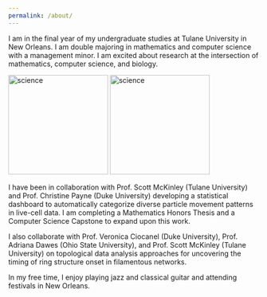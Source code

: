 ```yaml
---
permalink: /about/
---
```

I am in the final year of my undergraduate studies at Tulane University in New Orleans. I am double majoring in mathematics and computer science with a management minor. I am excited about research at the intersection of mathematics, computer science, and biology. 

<p float="left">
<img src="https://github.com/rjuenemann/rjuenemann.github.io/blob/master/assets/images/IMG_20190726_175023_419.jpg?raw=true" alt="science" height="200"/>
<img src="https://github.com/rjuenemann/rjuenemann.github.io/blob/master/assets/images/MFA_poster_crop.jpg?raw=true" alt="science" height="200"/>    
</p>

I have been in collaboration with Prof. Scott McKinley (Tulane University) and Prof. Christine Payne (Duke University) developing a statistical dashboard to automatically categorize diverse particle movement patterns in live-cell data. I am completing a Mathematics Honors Thesis and a Computer Science Capstone to expand upon this work. 

I also collaborate with Prof. Veronica Ciocanel (Duke University), Prof. Adriana Dawes (Ohio State University), and Prof. Scott McKinley (Tulane University) on topological data analysis approaches for uncovering the timing of ring structure onset in filamentous networks. 

In my free time, I enjoy playing jazz and classical guitar and attending festivals in New Orleans.
